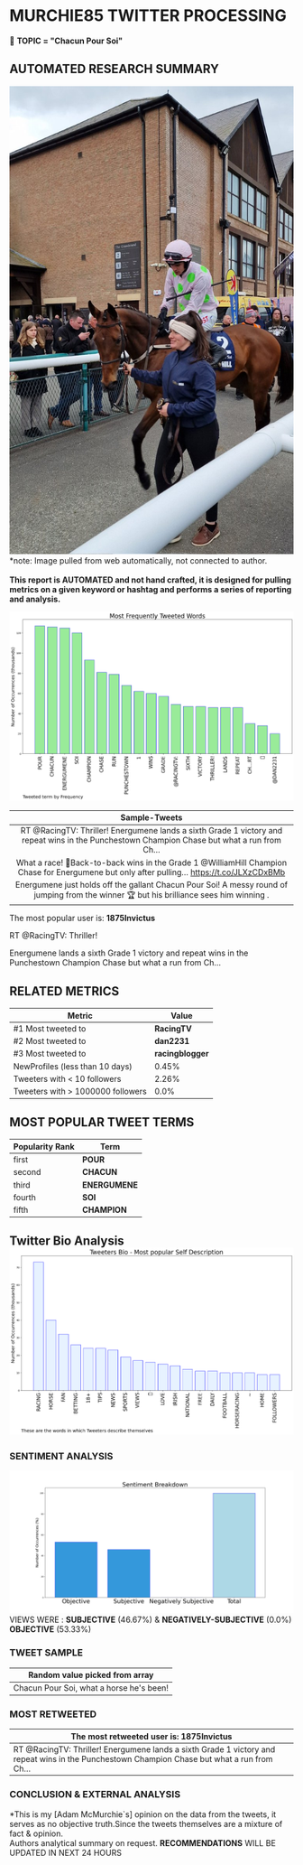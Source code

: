 # MURCHIE85 TWITTER PROCESSING 
&#x1F34E; **TOPIC = "Chacun Pour Soi"**

## AUTOMATED RESEARCH SUMMARY

![image](assets/2023-04-25hashtagImage.png)*note: Image pulled from web automatically, not connected to author.
<br></br>
<b> This report is AUTOMATED and not hand crafted, it is designed for pulling metrics on a given keyword or hashtag and performs a series of reporting and analysis.</b>



![image](assets/2023-04-25TWEETS.png)



|                **Sample-Tweets**        |
| :-------------: |
| RT @RacingTV: Thriller! Energumene lands a sixth Grade 1 victory and repeat wins in the Punchestown Champion Chase but what a run from Ch… |
| What a race! 👏Back-to-back wins in the Grade 1 @WilliamHill Champion Chase for Energumene but only after pulling… https://t.co/JLXzCDxBMb |
| Energumene just holds off the gallant Chacun Pour Soi! A messy round of jumping from the winner 🏆 but his brilliance sees him winning . |

The most popular user is: **1875Invictus**
<div class="alert alert-block alert-danger"> RT @RacingTV: Thriller! 

Energumene lands a sixth Grade 1 victory and repeat wins in the Punchestown Champion Chase but what a run from Ch…</div>

## RELATED METRICS<br>
| Metric | Value |
| ------------- | ------------- |
| #1 Most tweeted to  | **RacingTV** |
| #2 Most tweeted to  | **dan2231** |
| #3 Most tweeted to  | **racingblogger** |
| NewProfiles (less than 10 days) | 0.45%  |
| Tweeters with < 10 followers  | 2.26%|
| Tweeters with > 1000000 followers  | 0.0%  |



## MOST POPULAR TWEET TERMS 


| Popularity Rank  | Term |
| ------------- | ------------- |
| first  | **POUR**  |
| second  | **CHACUN**  |
| third  | **ENERGUMENE** |
| fourth  | **SOI**  |
| fifth  | **CHAMPION**  |


## Twitter Bio Analysis![image](assets/2023-04-25BIO.png)
### SENTIMENT ANALYSIS
![image](assets/2023-04-25sentiment.png)
VIEWS WERE : **SUBJECTIVE**  (46.67%) & **NEGATIVELY-SUBJECTIVE** (0.0%) **OBJECTIVE** (53.33%)

### TWEET SAMPLE 
| Random value picked from array |
| ------------- |
|Chacun Pour Soi, what a horse he's been! |

### MOST RETWEETED 

| The most retweeted user is: **1875Invictus**  |
| ------------- |
| RT @RacingTV: Thriller! Energumene lands a sixth Grade 1 victory and repeat wins in the Punchestown Champion Chase but what a run from Ch… |

### CONCLUSION & EXTERNAL ANALYSIS

*This is my [Adam McMurchie`s] opinion on the data from the tweets, it serves as no objective truth.Since the tweets themselves are a mixture of fact & opinion.<br>
Authors analytical summary on request.
**RECOMMENDATIONS** WILL BE UPDATED IN NEXT  24 HOURS <br>